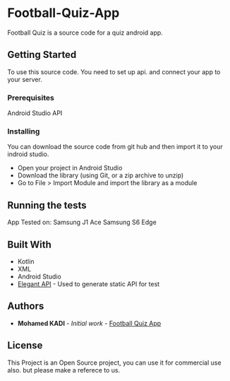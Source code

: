 # Football-Quiz-App

Football Quiz is a  source code for a quiz android app.

## Getting Started

To use this source code. You need to set up api. and connect your app to your server.

### Prerequisites

Android Studio
API



### Installing

You can download the source code from git hub and then import it to your indroid studio.
- Open your project in Android Studio
- Download the library (using Git, or a zip archive to unzip)
- Go to File > Import Module and import the library as a module

## Running the tests

App Tested on:
Samsung J1 Ace
Samsung S6 Edge


## Built With

* Kotlin
* XML
* Android Studio
* [Elegant API](http://www.elegantappstore.com/api/flashcard.txt) - Used to generate static API for test

## Authors

* **Mohamed KADI** - *Initial work* - [Football Quiz App](https://github.com/handskadi/Football-Quiz-App)


## License

This Project is an Open Source project, you can use it for commercial use also. but please make a referece to us. 

